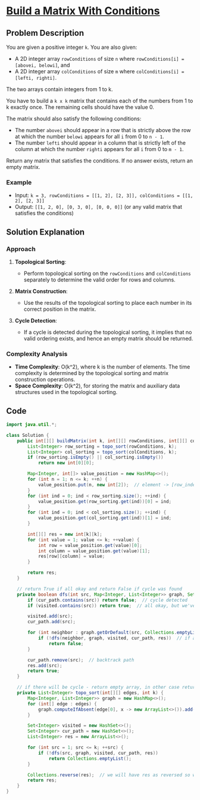 # [Build a Matrix With Conditions](https://leetcode.com/problems/build-a-matrix-with-conditions/description/?envType=daily-question&envId=2024-07-21)

## Problem Description
You are given a positive integer `k`. You are also given:

- A 2D integer array `rowConditions` of size `n` where `rowConditions[i] = [abovei, belowi]`, and
- A 2D integer array `colConditions` of size `m` where `colConditions[i] = [lefti, righti]`.

The two arrays contain integers from 1 to k.

You have to build a `k x k` matrix that contains each of the numbers from 1 to k exactly once. The remaining cells should have the value 0.

The matrix should also satisfy the following conditions:

- The number `abovei` should appear in a row that is strictly above the row at which the number `belowi` appears for all `i` from 0 to `n - 1`.
- The number `lefti` should appear in a column that is strictly left of the column at which the number `righti` appears for all `i` from 0 to `m - 1`.

Return any matrix that satisfies the conditions. If no answer exists, return an empty matrix.

### Example
- Input: `k = 3, rowConditions = [[1, 2], [2, 3]], colConditions = [[1, 2], [2, 3]]`
- Output: `[[1, 2, 0], [0, 3, 0], [0, 0, 0]]` (or any valid matrix that satisfies the conditions)

## Solution Explanation

### Approach
1. **Topological Sorting**:
   - Perform topological sorting on the `rowConditions` and `colConditions` separately to determine the valid order for rows and columns.

2. **Matrix Construction**:
   - Use the results of the topological sorting to place each number in its correct position in the matrix.

3. **Cycle Detection**:
   - If a cycle is detected during the topological sorting, it implies that no valid ordering exists, and hence an empty matrix should be returned.

### Complexity Analysis
- **Time Complexity**: O(k^2), where k is the number of elements. The time complexity is determined by the topological sorting and matrix construction operations.
- **Space Complexity**: O(k^2), for storing the matrix and auxiliary data structures used in the topological sorting.

## Code
```java
import java.util.*;

class Solution {
    public int[][] buildMatrix(int k, int[][] rowConditions, int[][] colConditions) {
        List<Integer> row_sorting = topo_sort(rowConditions, k);
        List<Integer> col_sorting = topo_sort(colConditions, k);
        if (row_sorting.isEmpty() || col_sorting.isEmpty())
            return new int[0][0];

        Map<Integer, int[]> value_position = new HashMap<>();
        for (int n = 1; n <= k; ++n) {
            value_position.put(n, new int[2]);  // element -> [row_index, col_index]
        }
        for (int ind = 0; ind < row_sorting.size(); ++ind) {
            value_position.get(row_sorting.get(ind))[0] = ind;
        }
        for (int ind = 0; ind < col_sorting.size(); ++ind) {
            value_position.get(col_sorting.get(ind))[1] = ind;
        }

        int[][] res = new int[k][k];
        for (int value = 1; value <= k; ++value) {
            int row = value_position.get(value)[0];
            int column = value_position.get(value)[1];
            res[row][column] = value;
        }

        return res;
    }

    // return True if all okay and return False if cycle was found
    private boolean dfs(int src, Map<Integer, List<Integer>> graph, Set<Integer> visited, Set<Integer> cur_path, List<Integer> res) {
        if (cur_path.contains(src)) return false;  // cycle detected
        if (visited.contains(src)) return true;  // all okay, but we've already visited this node

        visited.add(src);
        cur_path.add(src);

        for (int neighbor : graph.getOrDefault(src, Collections.emptyList())) {
            if (!dfs(neighbor, graph, visited, cur_path, res))  // if any child returns false
                return false;
        }

        cur_path.remove(src);  // backtrack path
        res.add(src);
        return true;
    }

    // if there will be cycle - return empty array, in other case return 1d array as described above
    private List<Integer> topo_sort(int[][] edges, int k) {
        Map<Integer, List<Integer>> graph = new HashMap<>();
        for (int[] edge : edges) {
            graph.computeIfAbsent(edge[0], x -> new ArrayList<>()).add(edge[1]);
        }

        Set<Integer> visited = new HashSet<>();
        Set<Integer> cur_path = new HashSet<>();
        List<Integer> res = new ArrayList<>();

        for (int src = 1; src <= k; ++src) {
            if (!dfs(src, graph, visited, cur_path, res))
                return Collections.emptyList();
        }

        Collections.reverse(res);  // we will have res as reversed so we need to reverse it one more time
        return res;
    }
}

